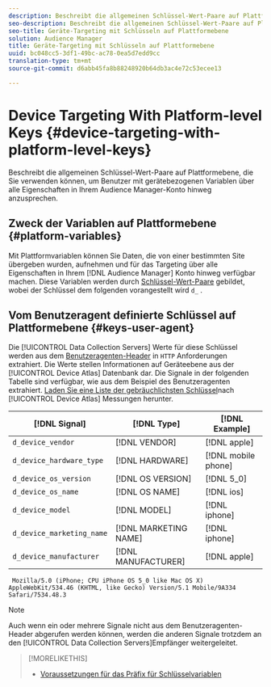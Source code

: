 ```yaml
---
description: Beschreibt die allgemeinen Schlüssel-Wert-Paare auf Plattformebene, die Sie verwenden können, um Benutzer mit gerätebezogenen Variablen über alle Eigenschaften in Ihrem Audience Manager-Konto hinweg anzusprechen.
seo-description: Beschreibt die allgemeinen Schlüssel-Wert-Paare auf Plattformebene, die Sie verwenden können, um Benutzer mit gerätebezogenen Variablen über alle Eigenschaften in Ihrem Audience Manager-Konto hinweg anzusprechen.
seo-title: Geräte-Targeting mit Schlüsseln auf Plattformebene
solution: Audience Manager
title: Geräte-Targeting mit Schlüsseln auf Plattformebene
uuid: bc048cc5-3df1-49bc-ac78-0ea5d7edd9cc
translation-type: tm+mt
source-git-commit: d6abb45fa8b88248920b64db3ac4e72c53ecee13

---
```



# Device Targeting With Platform-level Keys {#device-targeting-with-platform-level-keys}

Beschreibt die allgemeinen Schlüssel-Wert-Paare auf Plattformebene, die Sie verwenden können, um Benutzer mit gerätebezogenen Variablen über alle Eigenschaften in Ihrem Audience Manager-Konto hinweg anzusprechen.

## Zweck der Variablen auf Plattformebene {#platform-variables}

<!-- c_tb_device_targeting.xml -->

Mit Plattformvariablen können Sie Daten, die von einer bestimmten Site übergeben wurden, aufnehmen und für das Targeting über alle Eigenschaften in Ihrem [!DNL Audience Manager] Konto hinweg verfügbar machen. Diese Variablen werden durch [Schlüssel-Wert-Paare](../../reference/key-value-pairs-explained.md) gebildet, wobei der Schlüssel dem folgenden vorangestellt wird `d_` .

## Vom Benutzeragent definierte Schlüssel auf Plattformebene {#keys-user-agent}

Die [!UICONTROL Data Collection Servers] Werte für diese Schlüssel werden aus dem [Benutzeragenten-Header](https://www.w3.org/Protocols/rfc2616/rfc2616-sec14.html#sec14.43) in `HTTP` Anforderungen extrahiert. Die Werte stellen Informationen auf Geräteebene aus der [!UICONTROL Device Atlas] Datenbank dar. Die Signale in der folgenden Tabelle sind verfügbar, wie aus dem Beispiel des Benutzeragenten extrahiert. [Laden Sie eine Liste der gebräuchlichsten Schlüssel](assets/device_keys.csv)nach [!UICONTROL Device Atlas] Messungen herunter.

| [!DNL Signal] | [!DNL Type] | [!DNL Example] |
|---|---|---|
| `d_device_vendor` | [!DNL VENDOR] | [!DNL apple] |
| `d_device_hardware_type` | [!DNL HARDWARE] | [!DNL mobile phone] |
| `d_device_os_version` | [!DNL OS VERSION] | [!DNL 5_0] |
| `d_device_os_name` | [!DNL OS NAME] | [!DNL ios] |
| `d_device_model` | [!DNL MODEL] | [!DNL iphone] |
| `d_device_marketing_name` | [!DNL MARKETING NAME] | [!DNL iphone] |
| `d_device_manufacturer` | [!DNL MANUFACTURER] | [!DNL apple] |

```
 Mozilla/5.0 (iPhone; CPU iPhone OS 5_0 like Mac OS X) AppleWebKit/534.46 (KHTML, like Gecko) Version/5.1 Mobile/9A334 Safari/7534.48.3
```

>[!NOTE]
>
>Auch wenn ein oder mehrere Signale nicht aus dem Benutzeragenten-Header abgerufen werden können, werden die anderen Signale trotzdem an den [!UICONTROL Data Collection Servers]Empfänger weitergeleitet.

>[!MORELIKETHIS]
>
>* [Voraussetzungen für das Präfix für Schlüsselvariablen](../../features/traits/trait-variable-prefixes.md)

